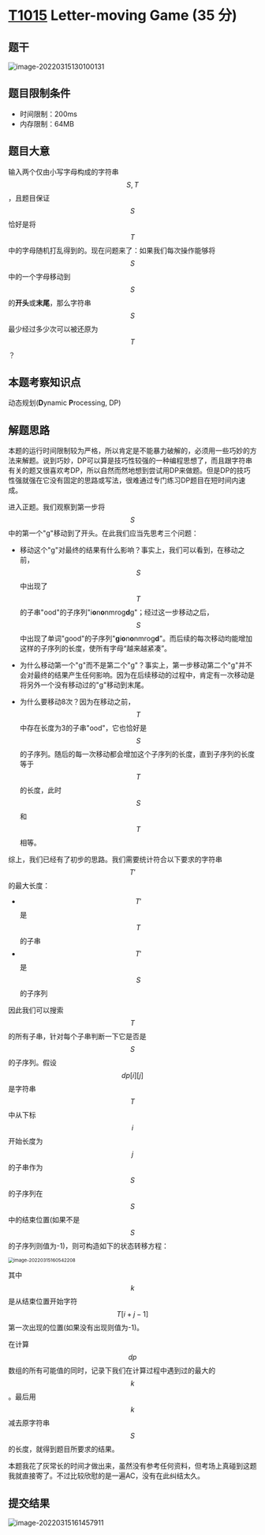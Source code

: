 # [T1015](https://pintia.cn/problem-sets/994805148990160896/problems/994805151045369856) **Letter-moving Game (35 分)**

## 题干

![image-20220315130100131](C:\Users\lenovo\AppData\Roaming\Typora\typora-user-images\image-20220315130100131.png)

## 题目限制条件

- 时间限制：200ms
- 内存限制：64MB

## 题目大意

输入两个仅由小写字母构成的字符串$$S,T$$，且题目保证$$S$$恰好是将$$T$$中的字母随机打乱得到的。现在问题来了：如果我们每次操作能够将$$S$$中的一个字母移动到$$S$$的**开头**或**末尾**，那么字符串$$S$$最少经过多少次可以被还原为$$T$$？

## 本题考察知识点

动态规划(**D**ynamic **P**rocessing, DP)

## 解题思路

本题的运行时间限制较为严格，所以肯定是不能暴力破解的，必须用一些巧妙的方法来解题。说到巧妙，DP可以算是技巧性较强的一种编程思想了，而且跟字符串有关的题又很喜欢考DP，所以自然而然地想到尝试用DP来做题。但是DP的技巧性强就强在它没有固定的思路或写法，很难通过专门练习DP题目在短时间内速成。

进入正题。我们观察到第一步将$$S$$中的第一个"g"移动到了开头。在此我们应当先思考三个问题：

- 移动这个"g"对最终的结果有什么影响？事实上，我们可以看到，在移动之前，$$S$$中出现了$$T$$的子串"ood"的子序列"i**o**n**o**nmrog**d**g"；经过这一步移动之后，$$S$$中出现了单词"good"的子序列"**g**i**o**n**o**nmrog**d**"。而后续的每次移动均能增加这样的子序列的长度，使所有字母“越来越紧凑”。

- 为什么移动第一个"g"而不是第二个"g"？事实上，第一步移动第二个"g"并不会对最终的结果产生任何影响。因为在后续移动的过程中，肯定有一次移动是将另外一个没有移动过的"g"移动到末尾。
- 为什么要移动8次？因为在移动之前，$$T$$中存在长度为3的子串"ood"，它也恰好是$$S$$的子序列。随后的每一次移动都会增加这个子序列的长度，直到子序列的长度等于$$T$$的长度，此时$$S$$和$$T$$相等。

综上，我们已经有了初步的思路。我们需要统计符合以下要求的字符串$$T'$$​的最大长度：

- $$T'$$是$$T$$的子串
- $$T'$$是$$S$$的子序列

因此我们可以搜索$$T$$的所有子串，针对每个子串判断一下它是否是$$S$$的子序列。假设$$dp[i][j]$$是字符串$$T$$中从下标$$i$$开始长度为$$j$$的子串作为$$S$$的子序列在$$S$$中的结束位置(如果不是$$S$$的子序列则值为-1)，则可构造如下的状态转移方程：

<img src="C:\Users\lenovo\AppData\Roaming\Typora\typora-user-images\image-20220315160542208.png" alt="image-20220315160542208" style="zoom: 67%;" />

其中$$k$$是从结束位置开始字符$$T[i+j-1]$$​第一次出现的位置(如果没有出现则值为-1)。

在计算$$dp$$数组的所有可能值的同时，记录下我们在计算过程中遇到过的最大的$$k$$。最后用$$k$$减去原字符串$$S$$​的长度，就得到题目所要求的结果。

本题我花了灰常长的时间才做出来，虽然没有参考任何资料，但考场上真碰到这题我就直接寄了。不过比较欣慰的是一遍AC，没有在此纠结太久。

## 提交结果

![image-20220315161457911](C:\Users\lenovo\AppData\Roaming\Typora\typora-user-images\image-20220315161457911.png)

